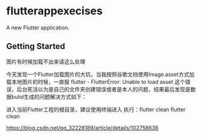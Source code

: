 # flutterappexecises

A new Flutter application.

## Getting Started

图片有时候加载不出来请这么处理

今天发现一个Flutter加载图片的大坑，当我按照谷歌文档使用Image.asset方式加载本地图片的时候，一直报 flutter - FlutterError: Unable to load asset 这个错误，后台死活以为是自己的文件夹创建错误或者是本人的问题，结果最后发现是数据bulid生成的问题解决方式如下：

进入当前Flutter工程的根目录，建议使用终端进入
执行：flutter clean
flutter clean

https://blog.csdn.net/qq_32228189/article/details/102758636